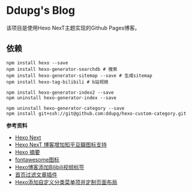 # Ddupg's Blog

该项目是使用Hexo NexT主题实现的Github Pages博客。

## 依赖

```
npm install hexo --save
npm install hexo-generator-searchdb # 搜索
npm install hexo-generator-sitemap --save # 生成sitemap
npm install hexo-tag-bilibili # b站视频

npm install hexo-generator-index2 --save
npm uninstall hexo-generator-index --save

npm uninstall hexo-generator-category --save
npm install git+ssh://git@github.com:ddupg/hexo-custom-category.git
```

**参考资料**
- [Hexo Next](https://github.com/theme-next/hexo-theme-next)
- [Hexo NexT 博客增加知乎豆瓣图标支持](https://blog.dlzhang.com/posts/89dad1c1/)
- [Hexo 摘要](https://github.com/chekun/hexo-excerpt)
- [fontawesome图标](https://fontawesome.com/)
- [Hexo博客添加Bilibili视频标签](https://normalhh.com/2016/01/22/Hexo%E5%8D%9A%E5%AE%A2%E6%B7%BB%E5%8A%A0Bilibili%E8%A7%86%E9%A2%91%E6%A0%87%E7%AD%BE/)
- [首页过滤文章插件](https://github.com/Jamling/hexo-generator-index2)
- [Hexo添加自定义分类菜单项并定制页面布局](https://finisky.github.io/2019/02/24/customizedcategory/)
